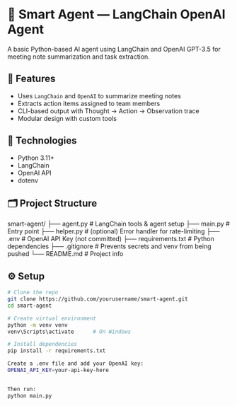 # 🤖 Smart Agent — LangChain OpenAI Agent

A basic Python-based AI agent using LangChain and OpenAI GPT-3.5 for meeting note summarization and task extraction.

## 🚀 Features

- Uses `LangChain` and `OpenAI` to summarize meeting notes
- Extracts action items assigned to team members
- CLI-based output with Thought → Action → Observation trace
- Modular design with custom tools

## 🧠 Technologies

- Python 3.11+
- LangChain
- OpenAI API
- dotenv

## 🗂️ Project Structure

smart-agent/
├── agent.py # LangChain tools & agent setup
├── main.py # Entry point
├── helper.py # (optional) Error handler for rate-limiting
├── .env # OpenAI API Key (not committed)
├── requirements.txt # Python dependencies
├── .gitignore # Prevents secrets and venv from being pushed
└── README.md # Project info

## ⚙️ Setup

```bash
# Clone the repo
git clone https://github.com/yourusername/smart-agent.git
cd smart-agent

# Create virtual environment
python -m venv venv
venv\Scripts\activate      # On Windows

# Install dependencies
pip install -r requirements.txt

Create a .env file and add your OpenAI key:
OPENAI_API_KEY=your-api-key-here


Then run:
python main.py
```
